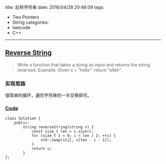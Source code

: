 title: 反转字符串
date: 2016/04/28 20:46:09
tags:
- Two Pointers
- String
categories:
- leetcode
- C++

---
## [Reverse String](https://leetcode.com/problems/reverse-string/)
> Write a function that takes a string as input and returns the string reversed.
> Example:
> Given s = "hello", return "olleh".

### 实现思路
很简单的循环，遍历字符串的一半交换即可。

### [Code](https://github.com/Finalcheat/leetcode/blob/master/src/Reverse-String.cpp)
```
class Solution {
    public:
        string reverseString(string s) {
            const size_t len = s.size();
            for (size_t i = 0; i < len / 2; ++i) {
                std::swap(s[i], s[len - i - 1]);
            }
            return s;
        }
};
```
